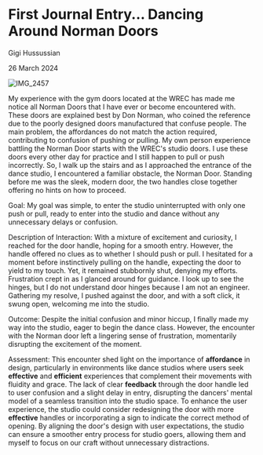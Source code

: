 # First Journal Entry... Dancing Around Norman Doors
Gigi Hussussian

26 March 2024

![IMG_2457](https://github.com/ChicoState/ux-personal-portfolio-gigihussussian/assets/157538722/5f16117c-f22c-4a72-9974-0370b808f7d6)

My experience with the gym doors located at the WREC has made me notice all Norman Doors that I have ever or become encountered with. These doors are explained best by Don Norman, who coined the reference due to the poorly designed doors manufactured that confuse people. The main problem, the affordances do not match the action required, contributing to confusion of pushing or pulling. 
My own person experience battling the Norman Door starts with the WREC's studio doors. I use these doors every other day for practice and I still happen to pull or push incorrectly. So, I walk up the stairs and as I approached the entrance of the dance studio, I encountered a familiar obstacle, the Norman Door. Standing before me was the sleek, modern door, the two handles close together offering no hints on how to proceed. 

Goal: My goal was simple, to enter the studio uninterrupted with only one push or pull, ready to enter into the studio and dance without any unnecessary delays or confusion.

Description of Interaction: With a mixture of excitement and curiosity, I reached for the door handle, hoping for a smooth entry. However, the handle offered no clues as to whether I should push or pull. I hesitated for a moment before instinctively pulling on the handle, expecting the door to yield to my touch. Yet, it remained stubbornly shut, denying my efforts. Frustration crept in as I glanced around for guidance. I look up to see the hinges, but I do not understand door hinges because I am not an engineer. Gathering my resolve, I pushed against the door, and with a soft click, it swung open, welcoming me into the studio. 

Outcome: Despite the initial confusion and minor hiccup, I finally made my way into the studio, eager to begin the dance class. However, the encounter with the Norman door left a lingering sense of frustration, momentarily disrupting the excitement of the moment.


Assessment: This encounter shed light on the importance of **affordance** in design, particularly in environments like dance studios where users seek **effective** and **efficient** experiences that complement their movements with fluidity and grace. The lack of clear **feedback** through the door handle led to user confusion and a slight delay in entry, disrupting the dancers' mental model of a seamless transition into the studio space. To enhance the user experience, the studio could consider redesigning the door with more **effective** handles or incorporating a sign to indicate the correct method of opening. By aligning the door's design with user expectations, the studio can ensure a smoother entry process for studio goers, allowing them and myself to focus on our craft without unnecessary distractions.

